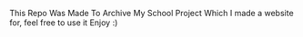 This Repo Was Made To Archive My School Project Which I made a website for, feel free to use it
Enjoy :)

